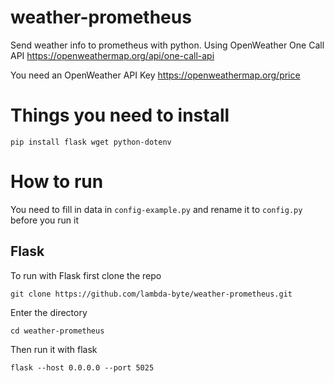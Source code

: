 # weather-prometheus
Send weather info to prometheus with python.
Using OpenWeather One Call API https://openweathermap.org/api/one-call-api

You need an OpenWeather API Key https://openweathermap.org/price

# Things you need to install
```
pip install flask wget python-dotenv
```


# How to run
You need to fill in data in ```config-example.py``` and rename it to ```config.py``` before you run it

## Flask

To run with Flask first clone the repo
```
git clone https://github.com/lambda-byte/weather-prometheus.git
```

Enter the directory
```
cd weather-prometheus
```

Then run it with flask
```
flask --host 0.0.0.0 --port 5025
```